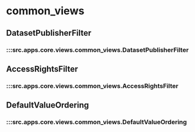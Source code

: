 # common_views

## DatasetPublisherFilter

### :::src.apps.core.views.common_views.DatasetPublisherFilter

## AccessRightsFilter

### :::src.apps.core.views.common_views.AccessRightsFilter

## DefaultValueOrdering

### :::src.apps.core.views.common_views.DefaultValueOrdering

